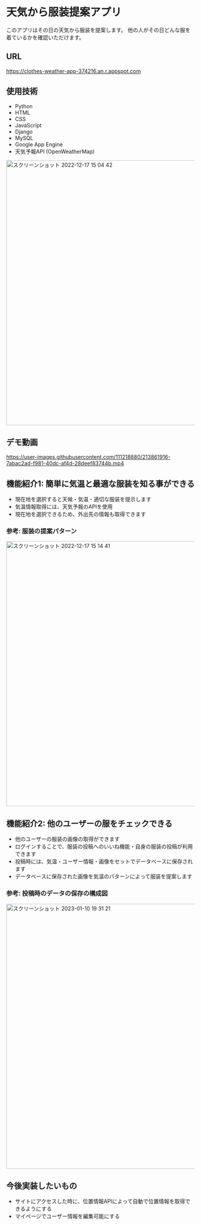 # 天気から服装提案アプリ
このアプリはその日の天気から服装を提案します。
他の人がその日どんな服を着ているかを確認いただけます。

## URL
https://clothes-weather-app-374216.an.r.appspot.com

## 使用技術
- Python
- HTML
- CSS
- JavaScript
- Django
- MySQL
- Google App Engine
- 天気予報API (OpenWeatherMap)

<img width="709" alt="スクリーンショット 2022-12-17 15 04 42" src="https://user-images.githubusercontent.com/111218880/208227998-c3a67cb7-96e6-42a2-b8f7-8d6b9c576c70.png">

## デモ動画
https://user-images.githubusercontent.com/111218880/213861916-7abac2ad-f981-40dc-af4d-28deef83744b.mp4

## 機能紹介1:  簡単に気温と最適な服装を知る事ができる
- 現在地を選択すると天候・気温・適切な服装を提示します
- 気温情報取得には、天気予報のAPIを使用
- 現在地を選択できるため、外出先の情報も取得できます

### 参考: 服装の提案パターン
<img width="709" alt="スクリーンショット 2022-12-17 15 14 41" src="https://user-images.githubusercontent.com/111218880/208228247-96e6210c-fbd7-4ddd-84fb-0c108d36a28c.png">

## 機能紹介2:  他のユーザーの服をチェックできる
- 他のユーザーの服装の画像の取得ができます
- ログインすることで、服装の投稿へのいいね機能・自身の服装の投稿が利用できます
- 投稿時には、気温・ユーザー情報・画像をセットでデータベースに保存されます
- データベースに保存された画像を気温のパターンによって服装を提案します

### 参考: 投稿時のデータの保存の構成図
<img width="709" alt="スクリーンショット 2023-01-10 19 31 21" src="https://user-images.githubusercontent.com/111218880/211527886-857572c2-0b73-4cdf-9698-2c67af4fc496.png">


## 今後実装したいもの
- サイトにアクセスした時に、位置情報APIによって自動で位置情報を取得できるようにする
- マイページでユーザー情報を編集可能にする



